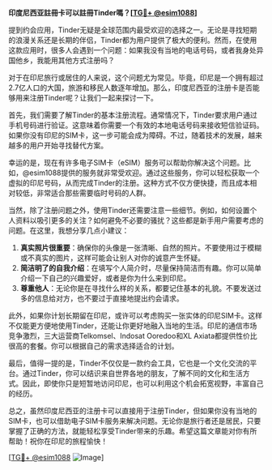 **印度尼西亚註冊卡可以註冊Tinder嗎？[[TG💪+ @esim1088](https://t.me/s/esim1088)]**

提到约会应用，Tinder无疑是全球范围内最受欢迎的选择之一。无论是寻找短期的浪漫关系还是长期的伴侣，Tinder都为用户提供了极大的便利。然而，在使用这款应用时，很多人会遇到一个问题：如果我没有当地的电话号码，或者我身处异国他乡，我能用其他方式注册吗？

对于在印尼旅行或居住的人来说，这个问题尤为常见。毕竟，印尼是一个拥有超过2.7亿人口的大国，旅游和移民人数逐年增加。那么，印度尼西亚的注册卡是否能够用来注册Tinder呢？让我们一起来探讨一下。

首先，我们需要了解Tinder的基本注册流程。通常情况下，Tinder要求用户通过手机号码进行验证。这意味着你需要一个有效的本地电话号码来接收短信验证码。如果你没有印尼的SIM卡，这一步可能会成为障碍。不过，随着技术的发展，越来越多的用户开始寻找替代方案。

幸运的是，现在有许多电子SIM卡（eSIM）服务可以帮助你解决这个问题。比如，@esim1088提供的服务就非常受欢迎。通过这些服务，你可以轻松获取一个虚拟的印尼号码，从而完成Tinder的注册。这种方式不仅方便快捷，而且成本相对较低，非常适合那些需要临时号码的人群。

当然，除了注册问题之外，使用Tinder还需要注意一些细节。例如，如何设置个人资料以吸引更多的关注？如何避免不必要的骚扰？这些都是新手用户需要考虑的问题。在这里，我想分享几点小建议：

1. **真实照片很重要**：确保你的头像是一张清晰、自然的照片。不要使用过于模糊或不真实的图片，这样可能会让别人对你的诚意产生怀疑。
2. **简洁明了的自我介绍**：在填写个人简介时，尽量保持简洁而有趣。你可以简单介绍一下自己的兴趣爱好，或者是你为什么来到印尼。
3. **尊重他人**：无论你是在寻找什么样的关系，都要记住基本的礼貌。不要发送过多的信息给对方，也不要过于直接地提出约会请求。

此外，如果你计划长期留在印尼，或许可以考虑购买一张实体的印尼SIM卡。这样不仅能更方便地使用Tinder，还能让你更好地融入当地的生活。印尼的通信市场竞争激烈，三大运营商Telkomsel、Indosat Ooredoo和XL Axiata都提供性价比很高的套餐。你可以根据自己的需求选择适合的计划。

最后，值得一提的是，Tinder不仅仅是一款约会工具，它也是一个文化交流的平台。通过Tinder，你可以结识来自世界各地的朋友，了解不同的文化和生活方式。因此，即使你只是短暂地访问印尼，也可以利用这个机会拓宽视野，丰富自己的经历。

总之，虽然印度尼西亚的注册卡可以直接用于注册Tinder，但如果你没有当地的SIM卡，也可以借助电子SIM卡服务来解决问题。无论你是旅行者还是居民，只要掌握了正确的方法，就能轻松享受Tinder带来的乐趣。希望这篇文章能对你有所帮助！祝你在印尼的旅程愉快！

[[TG💪+ @esim1088](https://t.me/s/esim1088) ![Image](https://i.postimg.cc/4NQfJmqS/Snipaste-2025-05-13-00-14-12.png)]